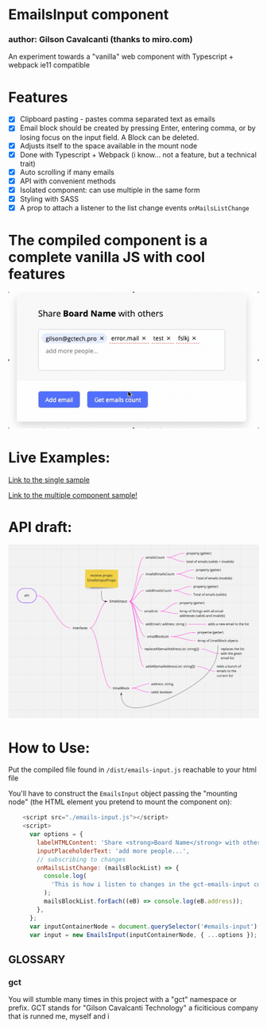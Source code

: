 # EmailsInput component

### author: Gilson Cavalcanti (thanks to miro.com)

An experiment towards a "vanilla" web component with Typescript + webpack ie11 compatible

# Features

- [x] Clipboard pasting - pastes comma separated text as emails
- [x] Email block should be created by pressing Enter, entering comma, or by losing focus on the input field. A Block can be deleted.
- [x] Adjusts itself to the space available in the mount node
- [x] Done with Typescript + Webpack (i know... not a feature, but a technical trait)
- [x] Auto scrolling if many emails
- [x] API with convenient methods
- [x] Isolated component: can use multiple in the same form
- [x] Styling with SASS
- [x] A prop to attach a listener to the list change events `onMailsListChange`

# The compiled component is a complete vanilla JS with cool features

![gct-emails-input screen capture](./src/assets/capture2020-05-18-01.gif)

# Live Examples:

[Link to the single sample](/dist/index.html)

[Link to the multiple component sample!](/dist/emails-input__form-example_multiple.html)

# API draft:

![gct-emails-input api illustration](./src/assets/2020-05-18-API-draft2.png)

# How to Use:

Put the compiled file found in `/dist/emails-input.js` reachable to your html file

You'll have to construct the `EmailsInput` object passing the "mounting node" (the HTML element you pretend to mount the component on):

```javascript
    <script src="./emails-input.js"></script>
    <script>
      var options = {
        labelHTMLContent: 'Share <strong>Board Name</strong> with others',
        inputPlaceholderText: 'add more people...',
        // subscribing to changes
        onMailsListChange: (mailsBlockList) => {
          console.log(
            'This is how i listen to changes in the gct-emails-input component...'
          );
          mailsBlockList.forEach((eB) => console.log(eB.address));
        },
      };
      var inputContainerNode = document.querySelector('#emails-input');
      var input = new EmailsInput(inputContainerNode, { ...options });
```

## GLOSSARY

### gct

You will stumble many times in this project with a "gct" namespace or prefix.
GCT stands for "Gilson Cavalcanti Technology" a ficiticious company that is runned me, myself and i
